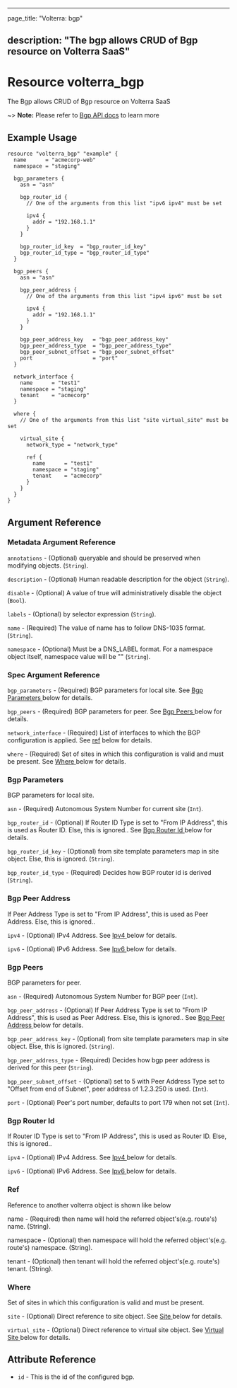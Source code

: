 ---

page_title: "Volterra: bgp"

description: "The bgp allows CRUD of Bgp resource on Volterra SaaS"
-------------------------------------------------------------------

Resource volterra_bgp
=====================

The Bgp allows CRUD of Bgp resource on Volterra SaaS

~> **Note:** Please refer to [Bgp API docs](https://volterra.io/docs/api/bgp) to learn more

Example Usage
-------------

```hcl
resource "volterra_bgp" "example" {
  name      = "acmecorp-web"
  namespace = "staging"

  bgp_parameters {
    asn = "asn"

    bgp_router_id {
      // One of the arguments from this list "ipv6 ipv4" must be set

      ipv4 {
        addr = "192.168.1.1"
      }
    }

    bgp_router_id_key  = "bgp_router_id_key"
    bgp_router_id_type = "bgp_router_id_type"
  }

  bgp_peers {
    asn = "asn"

    bgp_peer_address {
      // One of the arguments from this list "ipv4 ipv6" must be set

      ipv4 {
        addr = "192.168.1.1"
      }
    }

    bgp_peer_address_key   = "bgp_peer_address_key"
    bgp_peer_address_type  = "bgp_peer_address_type"
    bgp_peer_subnet_offset = "bgp_peer_subnet_offset"
    port                   = "port"
  }

  network_interface {
    name      = "test1"
    namespace = "staging"
    tenant    = "acmecorp"
  }

  where {
    // One of the arguments from this list "site virtual_site" must be set

    virtual_site {
      network_type = "network_type"

      ref {
        name      = "test1"
        namespace = "staging"
        tenant    = "acmecorp"
      }
    }
  }
}

```

Argument Reference
------------------

### Metadata Argument Reference

`annotations` - (Optional) queryable and should be preserved when modifying objects. (`String`).

`description` - (Optional) Human readable description for the object (`String`).

`disable` - (Optional) A value of true will administratively disable the object (`Bool`).

`labels` - (Optional) by selector expression (`String`).

`name` - (Required) The value of name has to follow DNS-1035 format. (`String`).

`namespace` - (Optional) Must be a DNS_LABEL format. For a namespace object itself, namespace value will be "" (`String`).

### Spec Argument Reference

`bgp_parameters` - (Required) BGP parameters for local site. See [Bgp Parameters ](#bgp-parameters) below for details.

`bgp_peers` - (Required) BGP parameters for peer. See [Bgp Peers ](#bgp-peers) below for details.

`network_interface` - (Required) List of interfaces to which the BGP configuration is applied. See [ref](#ref) below for details.

`where` - (Required) Set of sites in which this configuration is valid and must be present. See [Where ](#where) below for details.

### Bgp Parameters

BGP parameters for local site.

`asn` - (Required) Autonomous System Number for current site (`Int`).

`bgp_router_id` - (Optional) If Router ID Type is set to "From IP Address", this is used as Router ID. Else, this is ignored.. See [Bgp Router Id ](#bgp-router-id) below for details.

`bgp_router_id_key` - (Optional) from site template parameters map in site object. Else, this is ignored. (`String`).

`bgp_router_id_type` - (Required) Decides how BGP router id is derived (`String`).

### Bgp Peer Address

If Peer Address Type is set to "From IP Address", this is used as Peer Address. Else, this is ignored..

`ipv4` - (Optional) IPv4 Address. See [Ipv4 ](#ipv4) below for details.

`ipv6` - (Optional) IPv6 Address. See [Ipv6 ](#ipv6) below for details.

### Bgp Peers

BGP parameters for peer.

`asn` - (Required) Autonomous System Number for BGP peer (`Int`).

`bgp_peer_address` - (Optional) If Peer Address Type is set to "From IP Address", this is used as Peer Address. Else, this is ignored.. See [Bgp Peer Address ](#bgp-peer-address) below for details.

`bgp_peer_address_key` - (Optional) from site template parameters map in site object. Else, this is ignored. (`String`).

`bgp_peer_address_type` - (Required) Decides how bgp peer address is derived for this peer (`String`).

`bgp_peer_subnet_offset` - (Optional) set to 5 with Peer Address Type set to "Offset from end of Subnet", peer address of 1.2.3.250 is used. (`Int`).

`port` - (Optional) Peer's port number, defaults to port 179 when not set (`Int`).

### Bgp Router Id

If Router ID Type is set to "From IP Address", this is used as Router ID. Else, this is ignored..

`ipv4` - (Optional) IPv4 Address. See [Ipv4 ](#ipv4) below for details.

`ipv6` - (Optional) IPv6 Address. See [Ipv6 ](#ipv6) below for details.

### Ref

Reference to another volterra object is shown like below

name - (Required) then name will hold the referred object's(e.g. route's) name. (String).

namespace - (Optional) then namespace will hold the referred object's(e.g. route's) namespace. (String).

tenant - (Optional) then tenant will hold the referred object's(e.g. route's) tenant. (String).

### Where

Set of sites in which this configuration is valid and must be present.

`site` - (Optional) Direct reference to site object. See [Site ](#site) below for details.

`virtual_site` - (Optional) Direct reference to virtual site object. See [Virtual Site ](#virtual-site) below for details.

Attribute Reference
-------------------

-	`id` - This is the id of the configured bgp.
